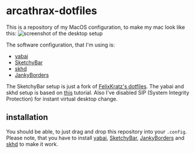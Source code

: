 # arcathrax-dotfiles

This is a repository of my MacOS configuration, to make my mac look like this:
![screenshot of the desktop setup](assets/all_rice.png)

The software configuration, that I'm using is:
- [yabai](https://github.com/koekeishiya/yabai)
- [SketchyBar](https://github.com/FelixKratz/SketchyBar)
- [skhd](https://github.com/koekeishiya/skhd)
- [JankyBorders](https://github.com/FelixKratz/JankyBorders)

The SketchyBar setup is just a fork of [FelixKratz's dotfiles](https://github.com/FelixKratz/dotfiles). The yabai and skhd setup is based on [this](https://youtu.be/k94qImbFKWE?si=vV2tSKLrwlm36w3W) tutorial. Also I've disabled SIP (System Integrity Protection) for instant virtual desktop change.

## installation
You should be able, to just drag and drop this repository into your `.config`. Please note, that you have to install [yabai](https://github.com/koekeishiya/yabai), [SketchyBar](https://github.com/FelixKratz/SketchyBar), [JankyBorders](https://github.com/FelixKratz/JankyBorders) and [skhd](https://github.com/koekeishiya/skhd) to make it work.

